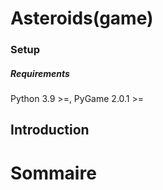 # Asteroids(game)

### Setup
##### Requirements 
Python 3.9 >=,
PyGame 2.0.1 >=


## Introduction 


# Sommaire



